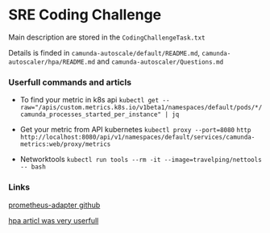 # SRE Coding Challenge

Main description are stored in the `CodingChallengeTask.txt`

Details is finded in `camunda-autoscale/default/README.md`, `camunda-autoscaler/hpa/README.md` and `camunda-autoscaler/Questions.md`

### Userfull commands and articls

* To find your metric in k8s api `kubectl get --raw="/apis/custom.metrics.k8s.io/v1beta1/namespaces/default/pods/*/camunda_processes_started_per_instance" | jq`

* Get your metric from API kubernetes `kubectl proxy --port=8080` `http http://localhost:8080/api/v1/namespaces/default/services/camunda-metrics:web/proxy/metrics`

* Networktools `kubectl run tools --rm -it --image=travelping/nettools -- bash`

### Links 

[prometheus-adapter github](https://github.com/helm/charts/tree/master/stable/prometheus-adapter)

[hpa articl was very userfull](https://rtfm.co.ua/kubernetes-horizontalpodautoscaler-obzor-i-primery/#Applicationbased_metrics_scaling)
